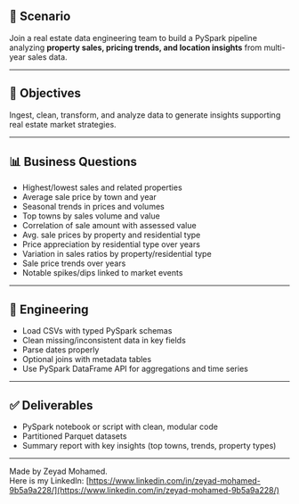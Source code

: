 ## 🧠 Scenario

Join a real estate data engineering team to build a PySpark pipeline analyzing **property sales, pricing trends, and location insights** from multi-year sales data.

---

## 🎯 Objectives

Ingest, clean, transform, and analyze data to generate insights supporting real estate market strategies.

---

## 📊 Business Questions

- Highest/lowest sales and related properties  
- Average sale price by town and year  
- Seasonal trends in prices and volumes  
- Top towns by sales volume and value  
- Correlation of sale amount with assessed value  
- Avg. sale prices by property and residential type  
- Price appreciation by residential type over years  
- Variation in sales ratios by property/residential type  
- Sale price trends over years  
- Notable spikes/dips linked to market events  
 
---

## 🧹 Engineering

- Load CSVs with typed PySpark schemas  
- Clean missing/inconsistent data in key fields  
- Parse dates properly  
- Optional joins with metadata tables  
- Use PySpark DataFrame API for aggregations and time series  


---

## ✅ Deliverables

- PySpark notebook or script with clean, modular code  
- Partitioned Parquet datasets  
- Summary report with key insights (top towns, trends, property types)  

---
Made by Zeyad Mohamed.  
Here is my LinkedIn: [https://www.linkedin.com/in/zeyad-mohamed-9b5a9a228/](https://www.linkedin.com/in/zeyad-mohamed-9b5a9a228/)


